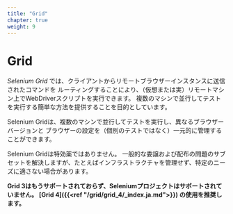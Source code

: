 ```yaml
---
title: "Grid"
chapter: true
weight: 9
---
```


# Grid

_Selenium Grid_ では、クライアントからリモートブラウザーインスタンスに送信されたコマンドを
ルーティングすることにより、（仮想または実）リモートマシン上でWebDriverスクリプトを実行できます。 
複数のマシンで並行してテストを実行する簡単な方法を提供することを目的としています。

Selenium Gridは、複数のマシンで並行してテストを実行し、異なるブラウザーバージョンと
ブラウザーの設定を（個別のテストではなく）一元的に管理することができます。

Selenium Gridは特効薬ではありません。 
一般的な委譲および配布の問題のサブセットを解決しますが、たとえばインフラストラクチャを管理せず、特定のニーズに適さない場合があります。

**Grid 3はもうサポートされておらず、Seleniumプロジェクトはサポートされていません。
[Grid 4]({{<ref "/grid/grid_4/_index.ja.md">}}) の使用を推奨します。**